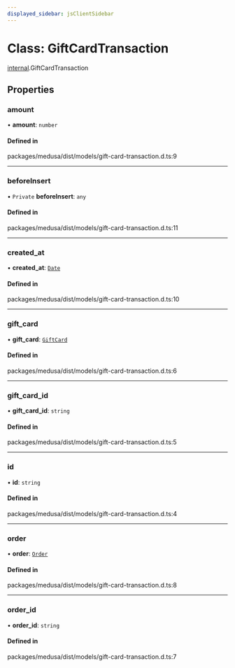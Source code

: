 ```yaml
---
displayed_sidebar: jsClientSidebar
---
```


# Class: GiftCardTransaction

[internal](../modules/internal.md).GiftCardTransaction

## Properties

### amount

• **amount**: `number`

#### Defined in

packages/medusa/dist/models/gift-card-transaction.d.ts:9

___

### beforeInsert

• `Private` **beforeInsert**: `any`

#### Defined in

packages/medusa/dist/models/gift-card-transaction.d.ts:11

___

### created\_at

• **created\_at**: [`Date`](../modules/internal.md#date)

#### Defined in

packages/medusa/dist/models/gift-card-transaction.d.ts:10

___

### gift\_card

• **gift\_card**: [`GiftCard`](internal.GiftCard.md)

#### Defined in

packages/medusa/dist/models/gift-card-transaction.d.ts:6

___

### gift\_card\_id

• **gift\_card\_id**: `string`

#### Defined in

packages/medusa/dist/models/gift-card-transaction.d.ts:5

___

### id

• **id**: `string`

#### Defined in

packages/medusa/dist/models/gift-card-transaction.d.ts:4

___

### order

• **order**: [`Order`](internal.Order.md)

#### Defined in

packages/medusa/dist/models/gift-card-transaction.d.ts:8

___

### order\_id

• **order\_id**: `string`

#### Defined in

packages/medusa/dist/models/gift-card-transaction.d.ts:7
